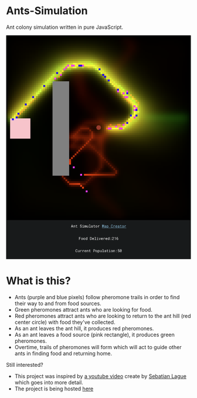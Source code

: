 # Ants-Simulation
Ant colony simulation written in pure JavaScript.

![Image of ant simulation](scr1.png)

# What is this?
<ul style="margin-top: 0px;">
    <li>Ants (purple and blue pixels) follow pheromone trails in order to find their way to and from food sources.</li>
    <li>Green pheromones attract ants who are looking for food.</li>
    <li>Red pheromones attract ants who are looking to return to the ant hill (red center circle) with food they've collected.</li>
    <li>As an ant leaves the ant hill, it produces red pheromones.</li>
    <li>As an ant leaves a food source (pink rectangle), it produces green pheromones.</li>
    <li>Overtime, trails of pheromones will form which will act to guide other ants in finding food and returning home.</li>
</ul>
<p>Still interested?</p>
<ul style="margin-top: 0px;">
    <li>This project was inspired by <a href="https://youtu.be/X-iSQQgOd1A">a youtube video</a> create by <a href="https://www.youtube.com/c/SebastianLague">Sebatian Lague</a> which goes into more detail.</li>
    <li>The project is being hosted <a href="https://github.com/Dmrgn/Ants-Simulation">here</a></li>
</ul>